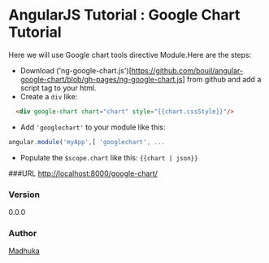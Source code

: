 # AngularJS Tutorial : Google Chart Tutorial
Here we will use Google chart tools directive Module.Here are the steps:

 - Download ('ng-google-chart.js')[https://github.com/bouil/angular-google-chart/blob/gh-pages/ng-google-chart.js] from github and add a script tag to your html.
 - Create a `div` like:
 ```html
   <div google-chart chart="chart" style="{{chart.cssStyle}}"/>
 ```
 - Add `'googlechart'` to your module like this:
 ```js
angular.module('myApp',[ 'googlechart', ...
```
 - Populate the `$scope.chart` like this: `{{chart | json}}`

###URL
[http://localhost:8000/google-chart/](http://localhost:8000/google-chart/) 

### Version
0.0.0

### Author
[Madhuka](http://madhukaudantha.blogspot.com/)